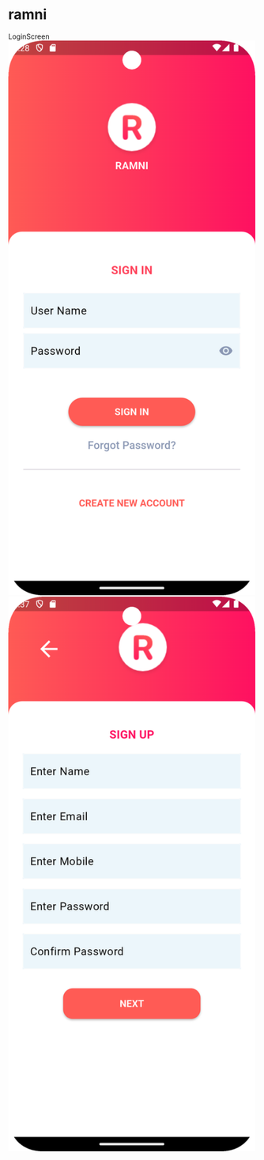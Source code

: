 # ramni

LoginScreen
<img src="screenshots/login.png" alt="Login Screen" title="LoginScreen" width="500">
<img src="screenshots/register.png" alt="Login Screen" title="RegisterScreen" width="500">

